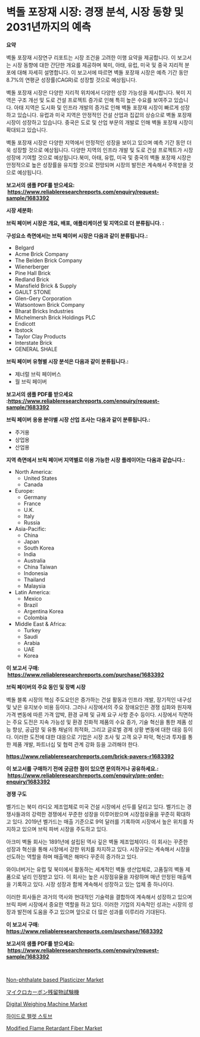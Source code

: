 <p><h1>벽돌 포장재 시장: 경쟁 분석, 시장 동향 및 2031년까지의 예측</h1></p><p><strong>요약</strong></p>
<p><p>벽돌 포장재 시장연구 리포트는 시장 조건을 고려한 이행 요약을 제공합니다. 이 보고서는 시장 동향에 대한 간단한 개요를 제공하며 북미, 아태, 유럽, 미국 및 중국 지리적 분포에 대해 자세히 설명합니다. 이 보고서에 따르면 벽돌 포장재 시장은 예측 기간 동안 8.7%의 연평균 성장률(CAGR)로 성장할 것으로 예상됩니다. </p><p>벽돌 포장재 시장은 다양한 지리적 위치에서 다양한 성장 가능성을 제시합니다. 북미 지역은 구조 개선 및 도로 건설 프로젝트 증가로 인해 특히 높은 수요를 보여주고 있습니다. 아태 지역은 도시화 및 인프라 개발의 증가로 인해 벽돌 포장재 시장이 빠르게 성장하고 있습니다. 유럽과 미국 지역은 안정적인 건설 산업과 집값의 상승으로 벽돌 포장재 시장이 성장하고 있습니다. 중국은 도로 및 산업 부문의 개발로 인해 벽돌 포장재 시장이 확대되고 있습니다.</p><p>벽돌 포장재 시장은 다양한 지역에서 안정적인 성장을 보이고 있으며 예측 기간 동안 더욱 성장할 것으로 예상됩니다. 다양한 지역의 인프라 개발 및 도로 건설 프로젝트가 시장 성장에 기여할 것으로 예상됩니다.북미, 아태, 유럽, 미국 및 중국의 벽돌 포장재 시장은 안정적으로 높은 성장률을 유지할 것으로 전망되며 시장의 발전은 계속해서 주목받을 것으로 예상됩니다.</p></p>
<p><strong>보고서의 샘플 PDF를 받으세요: &nbsp;<a href="https://www.reliableresearchreports.com/enquiry/request-sample/1683392">https://www.reliableresearchreports.com/enquiry/request-sample/1683392</a></strong></p>
<p><strong>시장 세분화:</strong></p>
<p><strong> 브릭 페이버 시장은 개요, 배포, 애플리케이션 및 지역으로 더 분류됩니다. :</strong></p>
<p><strong>구성요소 측면에서는 브릭 페이버 시장은 다음과 같이 분류됩니다.:</strong></p>
<p><ul><li>Belgard</li><li>Acme Brick Company</li><li>The Belden Brick Company</li><li>Wienerberger</li><li>Pine Hall Brick</li><li>Redland Brick</li><li>Mansfield Brick & Supply</li><li>GAULT STONE</li><li>Glen-Gery Corporation</li><li>Watsontown Brick Company</li><li>Bharat Bricks Industries</li><li>Michelmersh Brick Holdings PLC</li><li>Endicott</li><li>Ibstock</li><li>Taylor Clay Products</li><li>Interstate Brick</li><li>GENERAL SHALE</li></ul></p>
<p><strong> 브릭 페이버 유형별 시장 분석은 다음과 같이 분류됩니다.:</strong></p>
<p><ul><li>제너럴 브릭 페이버스</li><li>월 브릭 페이버</li></ul></p>
<p><strong>보고서의 샘플 PDF를 받으세요 :<a href="https://www.reliableresearchreports.com/enquiry/request-sample/1683392">https://www.reliableresearchreports.com/enquiry/request-sample/1683392</a></strong></p>
<p><strong> 브릭 페이버 응용 분야별 시장 산업 조사는 다음과 같이 분류됩니다.:</strong></p>
<p><ul><li>주거용</li><li>상업용</li><li>산업용</li></ul></p>
<p><strong>지역 측면에서 브릭 페이버 지역별로 이용 가능한 시장 플레이어는 다음과 같습니다.:</strong></p>
<p><ul>
    <li>
        North America:
        <ul>
            <li>United States</li>
            <li>Canada</li>
        </ul>
    </li>
    <li>
        Europe:
        <ul>
            <li>Germany</li>
            <li>France</li>
            <li>U.K.</li>
            <li>Italy</li>
            <li>Russia</li>
        </ul>
    </li>
    <li>
        Asia-Pacific:
        <ul>
            <li>China</li>
            <li>Japan</li>
            <li>South Korea</li>
            <li>India</li>
            <li>Australia</li>
            <li>China Taiwan</li>
            <li>Indonesia</li>
            <li>Thailand</li>
            <li>Malaysia</li>
        </ul>
    </li>
    <li>
        Latin America:
        <ul>
            <li>Mexico</li>
            <li>Brazil</li>
            <li>Argentina Korea</li>
            <li>Colombia</li>
        </ul>
    </li>
    <li>
        Middle East & Africa:
        <ul>
            <li>Turkey</li>
            <li>Saudi</li>
            <li>Arabia</li>
            <li>UAE</li>
            <li>Korea</li>
        </ul>
    </li>
    </ul></p>
<p><strong>이 보고서 구매: &nbsp;<a href="https://www.reliableresearchreports.com/purchase/1683392">https://www.reliableresearchreports.com/purchase/1683392</a></strong></p>
<p><strong>브릭 페이버의 주요 동인 및 장벽 시장</strong></p>
<p><p>벽돌 블록 시장의 핵심 주도요인은 증가하는 건설 활동과 인프라 개발, 장기적인 내구성 및 낮은 유지보수 비용 등이다. 그러나 시장에서의 주요 장애요인은 경쟁 심화와 원자재 가격 변동에 따른 가격 압박, 환경 규제 및 규제 요구 사항 준수 등이다. 시장에서 직면하는 주요 도전은 지속 가능성 및 환경 친화적 제품의 수요 증가, 기술 혁신을 통한 제품 성능 향상, 공급망 및 유통 채널의 최적화, 그리고 글로벌 경제 상황 변동에 대한 대응 등이다. 이러한 도전에 대한 대응으로 기업은 시장 조사 및 고객 요구 파악, 혁신과 투자를 통한 제품 개발, 파트너십 및 협력 관계 강화 등을 고려해야 한다.</p></p>
<p><strong><a href="https://www.reliableresearchreports.com/brick-pavers-r1683392">https://www.reliableresearchreports.com/brick-pavers-r1683392</a></strong></p>
<p><strong>이 보고서를 구매하기 전에 궁금한 점이 있으면 문의하거나 공유하세요.: &nbsp;<a href="https://www.reliableresearchreports.com/enquiry/pre-order-enquiry/1683392">https://www.reliableresearchreports.com/enquiry/pre-order-enquiry/1683392</a></strong></p>
<p><strong>경쟁 구도</strong></p>
<p><p>벨가드는 북미 라디오 제조업체로 미국 건설 시장에서 선두를 달리고 있다. 벨가드는 경쟁사들과의 강력한 경쟁에서 꾸준한 성장을 이루어왔으며 시장점유율을 꾸준히 확대하고 있다. 2019년 벨가드는 매출 기준으로 9억 달러를 기록하여 시장에서 높은 위치를 차지하고 있으며 브릭 파버 시장을 주도하고 있다.</p><p>아크미 벽돌 회사는 1891년에 설립된 역사 깊은 벽돌 제조업체이다. 이 회사는 꾸준한 성장과 혁신을 통해 시장에서 강한 위치를 차지하고 있다. 시장규모는 계속해서 시장을 선도하는 역할을 하며 매출액은 해마다 꾸준히 증가하고 있다. </p><p>와이너버거는 유럽 및 북미에서 활동하는 세계적인 벽돌 생산업체로, 고품질의 벽돌 제품으로 널리 인정받고 있다. 이 회사는 높은 시장점유율을 자랑하며 매년 안정된 매출액을 기록하고 있다. 시장 성장과 함께 계속해서 성장하고 있는 업체 중 하나이다. </p><p>이러한 회사들은 과거의 역사와 현대적인 기술력을 결합하여 계속해서 성장하고 있으며 브릭 파버 시장에서 중요한 역할을 하고 있다. 이러한 기업의 지속적인 성과는 시장의 성장과 발전에 도움을 주고 있으며 앞으로 더 많은 성과를 이루리라 기대된다.</p></p>
<p><strong>이 보고서 구매: &nbsp; <a href="https://www.reliableresearchreports.com/purchase/1683392">https://www.reliableresearchreports.com/purchase/1683392</a></strong></p>
<p><strong>보고서의 샘플 PDF를 받으세요: &nbsp;<a href="https://www.reliableresearchreports.com/enquiry/request-sample/1683392">https://www.reliableresearchreports.com/enquiry/request-sample/1683392</a></strong><strong></strong></p>
<p>&nbsp;</p>
<p><p><a href="https://issuu.com/reportprime-2/docs/non-phthalate-based-plasticizer-market-size-2030.p">Non-phthalate based Plasticizer Market</a></p><p><a href="https://github.com/pepo3k/Market-Research-Report-List-1/blob/main/975499045382.md">マイクロカーボン残留物試験機</a></p><p><a href="https://www.linkedin.com/pulse/digital-weighing-machine-market-size-outlook-forecast-2024-pg6qe?trackingId=7afbZIr6y9Phh%2Fl5RD3QCQ%3D%3D">Digital Weighing Machine Market</a></p><p><a href="https://github.com/JackieFauhey9089475/Market-Research-Report-List-1/blob/main/960489741474.md">하이드로 펠렛 스토브</a></p><p><a href="https://frill-swim-3cd.notion.site/Modified-Flame-Retardant-Fiber-Market-Size-Reveals-the-Best-Marketing-Channels-In-Global-Industry-09c314fafa3c46938bc0fc3ac5124598">Modified Flame Retardant Fiber Market</a></p></p>